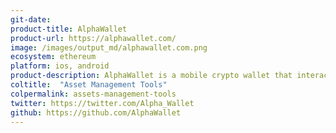 ```yaml
---
git-date: 
product-title: AlphaWallet
product-url: https://alphawallet.com/
image: /images/output_md/alphawallet.com.png
ecosystem: ethereum
platform: ios, android
product-description: AlphaWallet is a mobile crypto wallet that interacts with smart contracts and dApps.
coltitle:  "Asset Management Tools"
colpermalink: assets-management-tools
twitter: https://twitter.com/Alpha_Wallet
github: https://github.com/AlphaWallet
---
```

